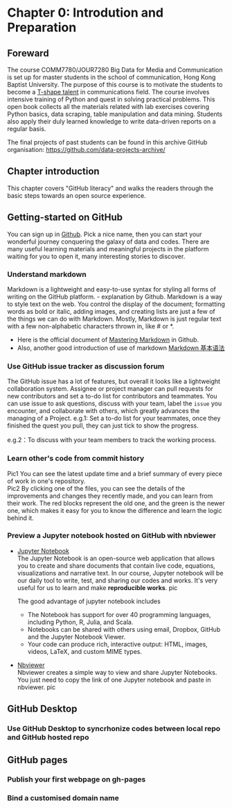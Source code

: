 # Chapter 0: Introdution and Preparation

## Foreward

The course COMM7780/JOUR7280 Big Data for Media and Communication is set up for master students in the school of communication, Hong Kong Baptist University. The purpose of this course is to motivate the students to become a [T-shape talent](http://www.caseinterview.com/t-shaped-skills) in communications field. The course involves intensive training of Python and quest in solving practical problems. This open book collects all the materials related with lab exercises covering Python basics, data scraping, table manipulation and data mining. Students also apply their duly learned knowledge to write data-driven reports on a regular basis.

The final projects of past students can be found in this archive GitHub organisation: https://github.com/data-projects-archive/

## Chapter introduction

This chapter covers "GitHub literacy" and walks the readers through the basic steps towards an open source experience.

## Getting-started on GitHub
You can sign up in [Github](https://github.com/). Pick a nice name, then you can start your wonderful journey conquering the galaxy of data and codes. There are many useful learning materials and meaningful projects in the platform waiting for you to open it, many interesting stories to discover.

### Understand markdown
Markdown is a lightweight and easy-to-use syntax for styling all forms of writing on the GitHub platform. - explanation by Github. Markdown is a way to style text on the web. You control the display of the document; formatting words as bold or italic, adding images, and creating lists are just a few of the things we can do with Markdown. Mostly, Markdown is just regular text with a few non-alphabetic characters thrown in, like # or *.
* Here is the official document of [Mastering Markdown](https://guides.github.com/features/mastering-markdown/) in Github.
* Also, another good introduction of use of markdown [Markdown 基本语法](https://github.com/younghz/Markdown)


### Use GitHub issue tracker as discussion forum
The GitHub issue has a lot of features, but overall it looks like a lightweight collaboration system. Assignee or project manager can pull requests for new contributors and set a to-do list for contributors and teammates. You can use issue to ask questions, discuss with your team, label the `issue` you encounter, and collaborate with others, which greatly advances the managing of a Project.
e.g.1: Set a to-do list for your teammates, once they finished the quest you pull, they can just tick to show the progress.

e.g.2：To discuss with your team members to track the working process.


### Learn other's code from commit history
Pic1
You can see the latest update time and a brief summary of every piece of work in one's repository.  
Pic2
By clicking one of the files, you can see the details of the improvements and changes they recently made, and you can learn from their work. 
The red blocks represent the old one, and the green is the newer one, which makes it easy for you to know the difference and learn the logic behind it.
### Preview a Jupyter notebook hosted on GitHub with nbviewer
* [Jupyter Notebook](http://jupyter.org/)  
The Jupyter Notebook is an open-source web application that allows you to create and share documents that contain live code, equations, visualizations and narrative text. In our course, Jupyter notebook will be our daily tool to write, test, and sharing our codes and works. It's very useful for us to learn and make **reproducible works**. 
pic

    The good advantage of jupyter notebook includes
    * The Notebook has support for over 40 programming languages, including Python, R, Julia, and Scala.
    * Notebooks can be shared with others using email, Dropbox, GitHub and the Jupyter Notebook Viewer.
    * Your code can produce rich, interactive output: HTML, images, videos, LaTeX, and custom MIME types.

* [Nbviewer](http://nbviewer.jupyter.org/)  
Nbviewer creates a simple way to view and share Jupyter Notebooks. You just need to copy the link of one Jupyter notebook and paste in nbviewer.
pic

## GitHub Desktop

### Use GitHub Desktop to syncrhonize codes between local repo and GitHub hosted repo

## GitHub pages

### Publish your first webpage on gh-pages

### Bind a customised domain name


